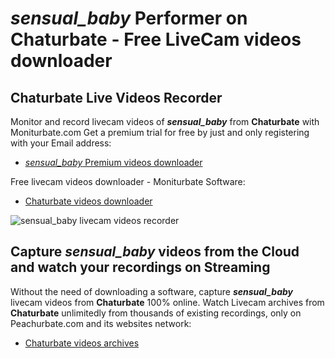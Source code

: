 # _sensual_baby_ Performer on Chaturbate - Free LiveCam videos downloader

## Chaturbate Live Videos Recorder

Monitor and record livecam videos of **_sensual_baby_** from **Chaturbate** with Moniturbate.com
Get a premium trial for free by just and only registering with your Email address:
* [_sensual_baby_ Premium videos downloader](https://moniturbate.com/request-demo-licence-key.html)

Free livecam videos downloader - Moniturbate Software:
* [Chaturbate videos downloader](https://moniturbate.com/moniturbate-download-software.html)

![_sensual_baby_ livecam videos recorder](https://peachurnet.com/templates/moniturbate-software.png)


## Capture _sensual_baby_ videos from the Cloud and watch your recordings on Streaming

Without the need of downloading a software, capture **_sensual_baby_** livecam videos from **Chaturbate** 100% online.
Watch Livecam archives from **Chaturbate** unlimitedly from thousands of existing recordings, only on Peachurbate.com and its websites network:
* [Chaturbate videos archives](https://peachurnet.com/)